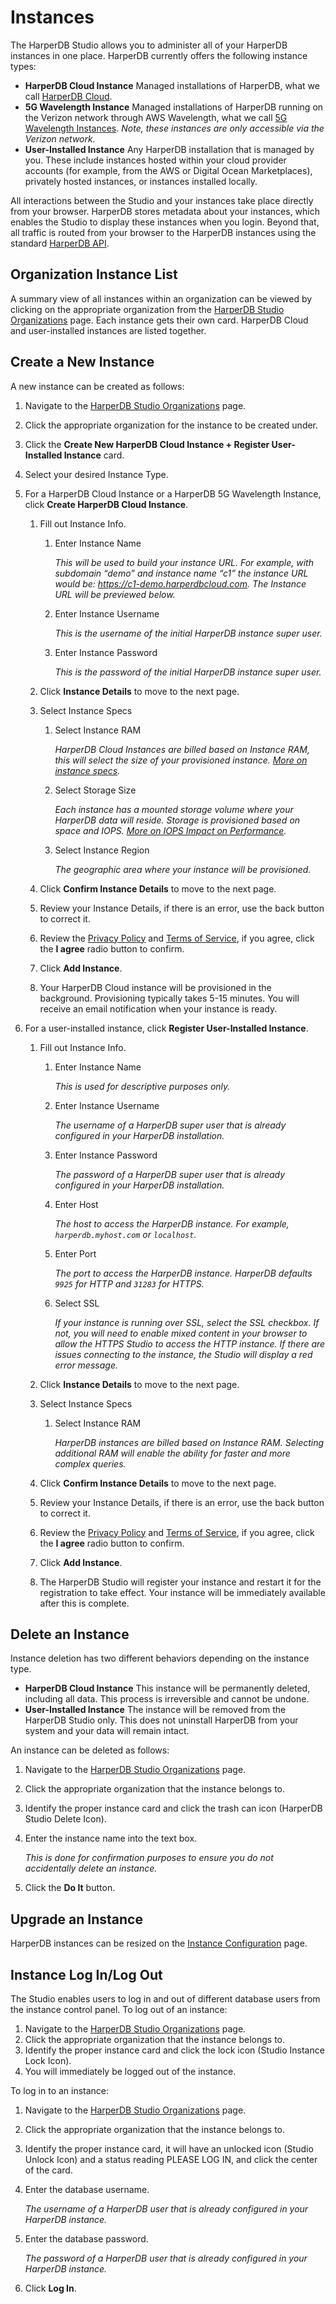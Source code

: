 # Instances

The HarperDB Studio allows you to administer all of your HarperDB instances in one place. HarperDB currently offers the following instance types:

* **HarperDB Cloud Instance**
Managed installations of HarperDB, what we call [HarperDB Cloud](https://harperdb.io/docs/harperdb-cloud/).
* **5G Wavelength Instance**
Managed installations of HarperDB running on the Verizon network through AWS Wavelength, what we call [5G Wavelength Instances](https://harperdb.io/docs/harperdb-cloud/verizon-5g-wavelength/). *Note, these instances are only accessible via the Verizon network.*
* **User-Installed Instance**
Any HarperDB installation that is managed by you. These include instances hosted within your cloud provider accounts (for example, from the AWS or Digital Ocean Marketplaces), privately hosted instances, or instances installed locally.

All interactions between the Studio and your instances take place directly from your browser. HarperDB stores metadata about your instances, which enables the Studio to display these instances when you login. Beyond that, all traffic is routed from your browser to the HarperDB instances using the standard [HarperDB API](https://harperdb.io/docs/harperdb-api/).

## Organization Instance List
A summary view of all instances within an organization can be viewed by clicking on the appropriate organization from the [HarperDB Studio Organizations](https://studio.harperdb.io/organizations) page. Each instance gets their own card. HarperDB Cloud and user-installed instances are listed together.

## Create a New Instance
A new instance can be created as follows:

1) Navigate to the [HarperDB Studio Organizations](https://studio.harperdb.io/organizations) page. 
2) Click the appropriate organization for the instance to be created under. 
3) Click the **Create New HarperDB Cloud Instance + Register User-Installed Instance** card. 
4) Select your desired Instance Type. 
5) For a HarperDB Cloud Instance or a HarperDB 5G Wavelength Instance, click **Create HarperDB Cloud Instance**.

    1) Fill out Instance Info. 
       1) Enter Instance Name
       
          *This will be used to build your instance URL. For example, with subdomain “demo” and instance name “c1” the instance URL would be: https://c1-demo.harperdbcloud.com. The Instance URL will be previewed below.*

       2) Enter Instance Username

          *This is the username of the initial HarperDB instance super user.*

       3) Enter Instance Password

          *This is the password of the initial HarperDB instance super user.*

    2) Click **Instance Details** to move to the next page. 
    3) Select Instance Specs

       1) Select Instance RAM

          *HarperDB Cloud Instances are billed based on Instance RAM, this will select the size of your provisioned instance. [More on instance specs](https://harperdb.io/docs/harperdb-cloud/instance-size-hardware-specs/).*

       2) Select Storage Size

          *Each instance has a mounted storage volume where your HarperDB data will reside. Storage is provisioned based on space and IOPS. [More on IOPS Impact on Performance](https://harperdb.io/docs/harperdb-cloud/iops-impact-on-performance/).*

       3) Select Instance Region

          *The geographic area where your instance will be provisioned.*

    4) Click **Confirm Instance Details** to move to the next page. 
    5) Review your Instance Details, if there is an error, use the back button to correct it. 
    6) Review the [Privacy Policy](https://harperdb.io/legal/privacy-policy/) and [Terms of Service](https://harperdb.io/legal/harperdb-cloud-terms-of-service/), if you agree, click the **I agree** radio button to confirm. 
    7) Click **Add Instance**. 
    8) Your HarperDB Cloud instance will be provisioned in the background. Provisioning typically takes 5-15 minutes. You will receive an email notification when your instance is ready.
   
6) For a user-installed instance, click **Register User-Installed Instance**.

   1) Fill out Instance Info.
   
      1) Enter Instance Name
         
         *This is used for descriptive purposes only.*
      2) Enter Instance Username
      
         *The username of a HarperDB super user that is already configured in your HarperDB installation.*
      3) Enter Instance Password
      
         *The password of a HarperDB super user that is already configured in your HarperDB installation.*
      4) Enter Host
      
         *The host to access the HarperDB instance. For example, `harperdb.myhost.com` or `localhost`.* 
      5) Enter Port
      
         *The port to access the HarperDB instance. HarperDB defaults `9925` for HTTP and `31283` for HTTPS.*
      6) Select SSL
      
         *If your instance is running over SSL, select the SSL checkbox. If not, you will need to enable mixed content in your browser to allow the HTTPS Studio to access the HTTP instance. If there are issues connecting to the instance, the Studio will display a red error message.*
      
   2) Click **Instance Details** to move to the next page. 
   3) Select Instance Specs 
      1) Select Instance RAM
         
         *HarperDB instances are billed based on Instance RAM. Selecting additional RAM will enable the ability for faster and more complex queries.*
   4) Click **Confirm Instance Details** to move to the next page. 
   5) Review your Instance Details, if there is an error, use the back button to correct it. 
   6) Review the [Privacy Policy](https://harperdb.io/legal/privacy-policy/) and [Terms of Service](https://harperdb.io/legal/harperdb-cloud-terms-of-service/), if you agree, click the **I agree** radio button to confirm. 
   7) Click **Add Instance**. 
   8) The HarperDB Studio will register your instance and restart it for the registration to take effect. Your instance will be immediately available after this is complete.
         
## Delete an Instance

Instance deletion has two different behaviors depending on the instance type.

* **HarperDB Cloud Instance**
This instance will be permanently deleted, including all data. This process is irreversible and cannot be undone.
* **User-Installed Instance**
The instance will be removed from the HarperDB Studio only. This does not uninstall HarperDB from your system and your data will remain intact.

An instance can be deleted as follows:

1) Navigate to the [HarperDB Studio Organizations](https://studio.harperdb.io/organizations) page. 
2) Click the appropriate organization that the instance belongs to. 
3) Identify the proper instance card and click the trash can icon (HarperDB Studio Delete Icon). 
4) Enter the instance name into the text box.

   *This is done for confirmation purposes to ensure you do not accidentally delete an instance.*
5) Click the **Do It** button.

## Upgrade an Instance

HarperDB instances can be resized on the [Instance Configuration](https://harperdb.io/docs/harperdb-studio/instance-config/) page.

## Instance Log In/Log Out

The Studio enables users to log in and out of different database users from the instance control panel. To log out of an instance:

1) Navigate to the [HarperDB Studio Organizations](https://studio.harperdb.io/organizations) page. 
2) Click the appropriate organization that the instance belongs to. 
3) Identify the proper instance card and click the lock icon (Studio Instance Lock Icon). 
4) You will immediately be logged out of the instance.

To log in to an instance:

1) Navigate to the [HarperDB Studio Organizations](https://studio.harperdb.io/organizations) page. 
2) Click the appropriate organization that the instance belongs to. 
3) Identify the proper instance card, it will have an unlocked icon (Studio Unlock Icon) and a status reading PLEASE LOG IN, and click the center of the card. 
4) Enter the database username. 

   *The username of a HarperDB user that is already configured in your HarperDB instance.*
5) Enter the database password.
   
   *The password of a HarperDB user that is already configured in your HarperDB instance.*
6) Click **Log In**.